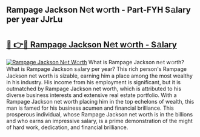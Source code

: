 ## Rampage Jackson N𝚎t w𝚘rth - Part-FYH S𝚊lary per year JJrLu

# <h2><a href="http://gc4qvq1.nevu.top/?p=Rampage+Jackson">🔗 👉🔴 Rampage Jackson N𝚎t w𝚘rth - S𝚊lary</a></h2>

[![Rampage Jackson N𝚎t W𝚘rth](https://i.imgur.com/Oavwk0R.jpeg)](http://gc4qvq1.nevu.top/?p=Rampage+Jackson)
What is Rampage Jackson n𝚎t w𝚘rth? What is Rampage Jackson s𝚊lary per year?
This rich person's Rampage Jackson net worth is sizable, earning him a place among the most wealthy in his industry. His income from his employment is significant, but it is outmatched by Rampage Jackson net worth, which is attributed to his diverse business interests and extensive real estate portfolio. With a Rampage Jackson net worth placing him in the top echelons of wealth, this man is famed for his business acumen and financial brilliance. This prosperous individual, whose Rampage Jackson net worth is in the billions and who earns an impressive salary, is a prime demonstration of the might of hard work, dedication, and financial brilliance.
